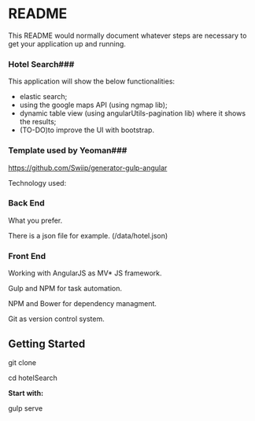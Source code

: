# README #

This README would normally document whatever steps are necessary to get your application up and running.

### Hotel Search###
This application will show the below functionalities:
 - elastic search;
 - using the google maps API (using ngmap lib);
 - dynamic table view (using angularUtils-pagination lib) where it shows the results;
 - (TO-DO)to improve the UI with bootstrap.
 
### Template used by Yeoman###
https://github.com/Swiip/generator-gulp-angular


Technology used:

### Back End ###

What you prefer.

There is a json file for example. (/data/hotel.json)


### Front End ###

Working with AngularJS as MV* JS framework.

Gulp and NPM for task automation. 

NPM and Bower for dependency managment. 

Git as version control system.


## **Getting Started** ##

git clone 

cd hotelSearch


**Start with:**

gulp serve